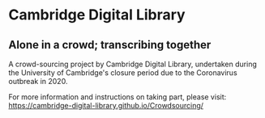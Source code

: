 # Cambridge Digital Library
## Alone in a crowd; transcribing together

A crowd-sourcing project by Cambridge Digital Library, undertaken during the University of Cambridge's closure period due to the Coronavirus outbreak in 2020.

For more information and instructions on taking part, please visit: 
https://cambridge-digital-library.github.io/Crowdsourcing/
